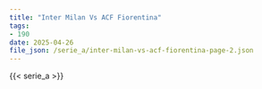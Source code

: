 ```yaml
---
title: "Inter Milan Vs ACF Fiorentina"
tags:
- 190
date: 2025-04-26
file_json: /serie_a/inter-milan-vs-acf-fiorentina-page-2.json
---
```


{{< serie_a >}}
